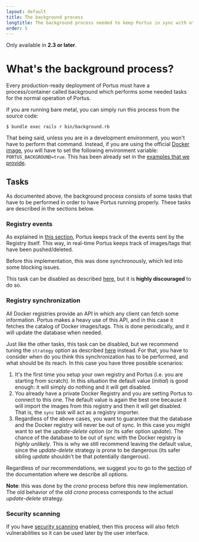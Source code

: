 ```yaml
---
layout: default
title: The background process
longtitle: The background process needed to keep Portus in sync with other components
order: 5
---
```


<div class="alert alert-info">
  Only available in <strong>2.3 or later</strong>.
</div>

# What's the background process?

Every production-ready deployment of Portus must have a process/container called
background which performs some needed tasks for the normal operation of Portus.

If you are running bare metal, you can simply run this process from the source
code:

```
$ bundle exec rails r bin/background.rb
```

That being said, unless you are in a development environment, you won't have to
perform that command. Instead, if you are using the official [Docker
image](https://hub.docker.com/r/opensuse/portus/tags/), you will have to set the
following environment variable: `PORTUS_BACKGROUND=true`. This has been already
set in the [examples that we
provide](https://github.com/SUSE/Portus/tree/master/examples).

## Tasks

As documented above, the background process consists of some tasks that have to
be performed in order to have Portus running properly. These tasks are described
in the sections below.

### Registry events

As explained in [this
section](/features/1_Synchronizing-the-Registry-and-Portus.html#webhooks),
Portus keeps track of the events sent by the Registry itself. This way, in
real-time Portus keeps track of images/tags that have been pushed/deleted.

Before this implementation, this was done synchronously, which led into some
blocking issues.

This task can be disabled as described
[here](/docs/Configuring-Portus.html#background-process), but it is **highly
discouraged** to do so.

### Registry synchronization

All Docker registries provide an API in which any client can fetch some
information. Portus makes a heavy use of this API, and in this case it fetches
the catalog of Docker images/tags. This is done periodically, and it will update
the database when needed.

Just like the other tasks, this task can be disabled, but we recommend tuning
the `strategy` option as described
[here](/docs/Configuring-Portus.html#background-process) instead. For that, you
have to consider when do you think this synchronization has to be performed, and
what should be its reach. In this case you have three possible scenarios:

1. It's the first time you setup your own registry and Portus (i.e. you are
   starting from scratch). In this situation the default value (*initial*) is
   good enough: it will simply do nothing and it will get disabled.
2. You already have a private Docker Registry and you are setting Portus to
   connect to this one. The default value is again the best one because it will
   import the images from this registry and then it will get disabled. That is,
   the `sync` task will act as a registry importer.
3. Regardless of the above cases, you want to guarantee that the database and
   the Docker registry will never be out of sync. In this case you might want to
   set the *update-delete* option (or its safer option *update*). The chance of
   the database to be out of sync with the Docker registry is *highly
   unlikely*. This is why we still recommend leaving the default value, since
   the *update-delete* strategy is prone to be dangerous (its safer sibling
   *update* shouldn't be that potentially dangerous).

Regardless of our recommendations, we suggest you to go to the
[section](/docs/Configuring-Portus.html#background-process) of the documentation
where we describe all options.

**Note**: this was done by the *crono* process before this new
implementation. The old behavior of the old *crono* process corresponds to the
actual *update-delete* strategy.

### Security scanning

If you have [security scanning](/features/6_security_scanning.html) enabled,
then this process will also fetch vulnerabilities so it can be used later by the
user interface.
